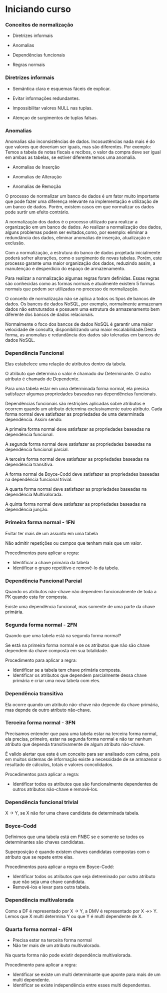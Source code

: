 # Iniciando curso

### Conceitos de normalização

- Diretrizes informais

- Anomalias

- Dependências funcionais

- Regras normais

### Diretrizes informais

- Semântica clara e esquemas fáceis de explicar.

- Evitar informações redundantes.

- Impossibilitar valores NULL nas tuplas.

- Atençao de surgimentos de tuplas falsas.

### Anomalias

Anomalias são inconsistências de dados. Incosustências nada mais é do que valores que deveriam ser iguais, mas são diferentes. Por exemplo: Temos a tabela de notas fiscais e recibos, o valor da compra deve ser igual em ambas as tabelas, se estiver diferente temos uma anomalia.

- Anomalias de Inserção

- Anomalias de Alteração

- Anomalias de Remoção

O processo de normalizar um banco de dados é um fator muito importante que pode fazer uma diferença relevante na implementação e utilização de um banco de dados. Porém, existem casos em que normalizar os dados pode surtir um efeito contrário.

A normalização dos dados é o processo utilizado para realizar a organização em um banco de dados. Ao realizar a normalização dos dados, alguns problemas podem ser evitados,como, por exemplo: eliminar a redundância dos dados, eliminar anomalias de inserção, atualização e exclusão.

Com a normalização, a estrutura do banco de dados projetada inicialmente poderá sofrer alterações, como o surgimento de novas tabelas. Porém, este processo garante uma maior organização dos dados, reduzindo assim, a manutenção e desperdício do espaço de armazenamento.

Para realizar a normalização algumas regras foram definidas. Essas regras são conhecidas como as formas normais e atualmente existem 5 formas normais que podem ser utilizadas no processo de normalização.

O conceito de normalização não se aplica a todos os tipos de bancos de dados. Os bancos de dados NoSQL, por exemplo, normalmente armazenam dados não estruturados e possuem uma estrutura de armazenamento bem diferente dos bancos de dados relacionais.

Normalmente o foco dos bancos de dados NoSQL é garantir uma maior velocidade de consulta, disponibilizando uma maior escalabilidade.Desta forma, as anomalias e redundância dos dados são toleradas em bancos de dados NoSQL.

### Dependência Funcional

Elas estabelece uma relação de atributos dentro da tabela.

O atributo que determina o valor é chamado dw Determinante. O outro atributo é chamado de Dependente.

Para uma tabela estar em uma determinada forma normal, ela precisa satisfazer algumas propriedades baseadas nas dependências funcionais.

Dependências funcionais são restrições aplicadas sobre atributos e ocorrem quando um atributo determina exclusivamente outro atributo. Cada forma normal deve satisfazer as propriedades de uma determinada dependência. Assim sendo:

A primeira forma normal deve satisfazer as propriedades baseadas na dependência funcional.

A segunda forma normal deve satisfazer as propriedades baseadas na dependência funcional parcial.

A terceira forma normal deve satisfazer as propriedades baseadas na dependência transitiva.

A forma normal de Boyce-Codd deve satisfazer as propriedades baseadas na dependência funcional trivial.

A quarta forma normal deve satisfazer as propriedades baseadas na dependência Multivalorada.

A quinta forma normal deve satisfazer as propriedades baseadas na dependência junção.

### Primeira forma normal - 1FN

Evitar ter mais de um assunto em uma tabela 

Não admitir repetições ou campos que tenham mais que um valor.

Procedimentos para aplicar a regra:

- Identificar a chave primária da tabela
- Identificar o grupo repetitivo e removê-lo da tabela.

### Dependência Funcional Parcial

Quando os atributos não-chave não dependem funcionalmente de toda a PK quando esta for composta.

Existe uma dependência funcional, mas somente de uma parte da chave primária.

### Segunda forma normal - 2FN

Quando que uma tabela está na segunda forma normal?

Se está na primeira forma normal e se os atributos que não são chave dependem da chave composta em sua totalidade.

Procedimento para aplicar a regra:

- Identificar se a tabela tem chave primária composta.
- Identificar os atributos que dependem parcialmente dessa chave primária e criar uma nova tabela com eles.

### Dependência transitiva

Ela ocorre quando um atributo não-chave não depende da chave primária, mas depnde de outro atributo não-chave.

### Terceira forma normal - 3FN

Precisamos entender que para uma tabela estar na terceira forma normal, ela precisa, primeiro, estar na segunda forma normal e não ter nenhum atributo que dependa transitivamente de algum atributo não-chave.

É valido alertar que este é um conceito para ser analisado com calma, pois em muitos sistemas de informação existe a necessidade de se armazenar o resultado de cálculos, totais e valores concolidados.

Procedimentos para aplicar a regra:

- Identificar todos os atributos que são funcionalmente dependentes de outros atributos não-chave e removê-los.

### Dependência funcional trivial 

X -> Y, se X não for uma chave candidata de determinada tabela.

### Boyce-Codd

Definimos que uma tabela está em FNBC se e somente se todos os determinantes são chaves candidatas.

Superposição é quando existem chaves candidatas compostas com o atributo que se repete entre elas.

Procedimentos para aplicar a regra em Boyce-Codd:

- Identificar todos os atributos que seja detreminado por outro atributo que não seja uma chave candidata.
- Removê-los e levar para outra tabela.

### Dependência multivalorada

Como a DF é representado por X -> Y, a DMV é representado por X ->> Y.
Lemos que X multi determina Y ou que Y é multi dependente de X.

### Quarta forma normal - 4FN

- Precisa estar na terceira forma normal 
- Não ter mais de um atributo multivalorado.

Na quarta forma não pode existir dependência multivalorada.

Procedimento para aplicar a regra:

- Identificar se existe um multi determinante que aponte para mais de um multi dependente.
- Identificar se existe independência entre esses multi dependentes.

